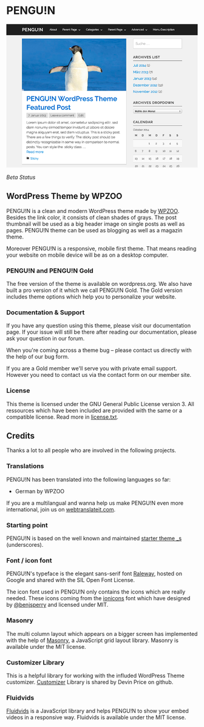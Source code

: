 # PENGU!N
![Screenshot of the WordPress Theme PENGU!N](screenshot.png)

*Beta Status*

## WordPress Theme by WPZOO
PENGU!N is a clean and modern WordPress theme made by [WPZOO](http://wpzoo.ch/). Besides the link color, it consists of clean shades of grays. The post thumbnail will be used as a big header image on single posts as well as pages. PENGU!N theme can be used as blogging as well as a magazin theme.

Moreover PENGU!N is a responsive, mobile first theme. That means reading your website on mobile device will be as on a desktop computer.

### PENGU!N and PENGU!N Gold
The free version of the theme is available on wordpress.org. We also have built a pro version of it which we call PENGU!N Gold. The Gold version includes theme options which help you to personalize your website.

### Documentation & Support
If you have any question using this theme, please visit our documentation page. If your issue will still be there after reading our documentation, please ask your question in our forum.

When you're coming across a theme bug – please contact us directly with the help of our bug form.

If you are a Gold member we'll serve you with private email support. However you need to contact us via the contact form on our member site.

### License
This theme is licensed under the GNU General Public License version 3. All ressources which have been included are provided with the same or a compatible license. Read more in [license.txt](/license.txt).

## Credits
Thanks a lot to all people who are involved in the following projects.

### Translations
PENGU!N has been translated into the following languages so far:
- German by WPZOO

If you are a multilangual and wanna help us make PENGU!N even more international, join us on [webtranslateit.com](https://webtranslateit.com/en/projects/9863-PENGU-N).

### Starting point
PENGU!N is based on the well known and maintained [starter theme _s](https://github.com/Automattic/_s) (underscores).

### Font / icon font
PENGU!N's typeface is the elegant sans-serif font [Raleway](http://www.google.com/fonts/specimen/Raleway), hosted on Google and shared with the SIL Open Font License.

The icon font used in PENGU!N only contains the icons which are really needed. These icons coming from the [ionicons](http://ionicons.com/) font which have designed by [@benjsperry](https://twitter.com/benjsperry) and licensed under MIT.

### Masonry
The multi column layout which appears on a bigger screen has implemented with the help of [Masonry](http://masonry.desandro.com/), a JavaScript grid layout library. Masonry is available under the MIT license.

### Customizer Library
This is a helpful library for working with the influded WordPress Theme customizer. [Customizer](https://github.com/devinsays/customizer-library) Library is shared by Devin Price on github.

### Fluidvids
[Fluidvids](https://github.com/toddmotto/fluidvids) is a JavaScript library and helps PENGU!N to show your embed videos in a responsive way. Fluidvids is available under the MIT license.
